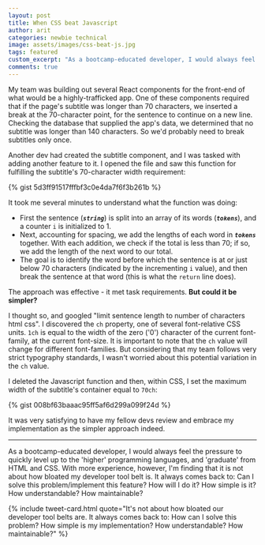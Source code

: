 ```yaml
---
layout: post
title: When CSS beat Javascript
author: arit
categories: newbie technical
image: assets/images/css-beat-js.jpg
tags: featured
custom_excerpt: "As a bootcamp-educated developer, I would always feel the pressure to quickly level up to the 'higher' programming languages, and 'graduate' from HTML and CSS."
comments: true
---
```


My team was building out several React components for the front-end of what would be a highly-trafficked app. One of these components required that if the page's subtitle was longer than 70 characters, we inserted a break at the 70-character point, for the sentence to continue on a new line. Checking the database that supplied the app's data, we determined that no subtitle was longer than 140 characters. So we'd probably need to break subtitles only once.

Another dev had created the subtitle component, and I was tasked with adding another feature to it. I opened the file and saw this function for fulfilling the subtitle's 70-character width requirement:

{% gist 5d3ff91517fffbf3c0e4da7f6f3b261b %}

It took me several minutes to understand what the function was doing:
- First the sentence (***`string`***) is split into an array of its words (***`tokens`***), and a counter `i` is initialized to 1.
- Next, accounting for spacing, we add the lengths of each word in ***`tokens`*** together. With each addition, we check if the total is less than 70; if so, we add the length of the next word to our total.
- The goal is to identify the word before which the sentence is at or just below 70 characters (indicated by the incrementing `i` value), and then break the sentence at that word (this is what the `return` line does).

The approach was effective - it met task requirements. **But could it be simpler?**

I thought so, and googled "limit sentence length to number of characters html css". I discovered the `ch` property, one of several font-relative CSS units. `1ch` is equal to the width of the zero ('0') character of the current font-family, at the current font-size. It is important to note that the `ch` value will change for different font-families. But considering that my team follows very strict typography standards, I wasn't worried about this potential variation in the `ch` value.

I deleted the Javascript function and then, within CSS, I set the maximum width of the subtitle's container equal to `70ch`:

{% gist 008bf63baaac95ff5af6d299a099f24d %}

It was very satisfying to have my fellow devs review and embrace my implementation as the simpler approach indeed.

<hr />

As a bootcamp-educated developer, I would always feel the pressure to quickly level up to the 'higher' programming languages, and 'graduate' from HTML and CSS. With more experience, however, I'm finding that it is not about how bloated my developer tool belt is. It always comes back to: Can I solve this problem/implement this feature? How will I do it? How simple is it? How understandable? How maintainable?

{% include tweet-card.html quote="It's not about how bloated our developer tool belts are. It always comes back to: How can I solve this problem? How simple is my implementation? How understandable? How maintainable?" %}